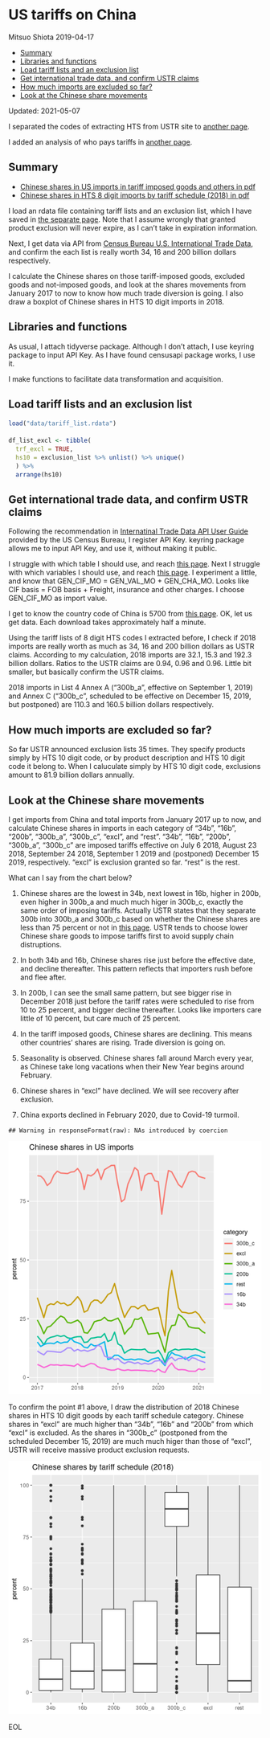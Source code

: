 US tariffs on China
================
Mitsuo Shiota
2019-04-17

-   [Summary](#summary)
-   [Libraries and functions](#libraries-and-functions)
-   [Load tariff lists and an exclusion
    list](#load-tariff-lists-and-an-exclusion-list)
-   [Get international trade data, and confirm USTR
    claims](#get-international-trade-data-and-confirm-ustr-claims)
-   [How much imports are excluded so
    far?](#how-much-imports-are-excluded-so-far)
-   [Look at the Chinese share
    movements](#look-at-the-chinese-share-movements)

Updated: 2021-05-07

I separated the codes of extracting HTS from USTR site to [another
page](Extract-hts-from-USTR.md).

I added an analysis of who pays tariffs in [another page](Who-pays.md).

## Summary

-   [Chinese shares in US imports in tariff imposed goods and others in
    pdf](output/chinese-shares.pdf)
-   [Chinese shares in HTS 8 digit imports by tariff schedule (2018) in
    pdf](output/chinese-shares2.pdf)

I load an rdata file containing tariff lists and an exclusion list,
which I have saved in [the separate page](Extract-hts-from-USTR.md).
Note that I assume wrongly that granted product exclusion will never
expire, as I can’t take in expiration information.

Next, I get data via API from [Census Bureau U.S. International Trade
Data](https://www.census.gov/foreign-trade/data/), and confirm the each
list is really worth 34, 16 and 200 billion dollars respectively.

I calculate the Chinese shares on those tariff-imposed goods, excluded
goods and not-imposed goods, and look at the shares movements from
January 2017 to now to know how much trade diversion is going. I also
draw a boxplot of Chinese shares in HTS 10 digit imports in 2018.

## Libraries and functions

As usual, I attach tidyverse package. Although I don’t attach, I use
keyring package to input API Key. As I have found censusapi package
works, I use it.

I make functions to facilitate data transformation and acquisition.

## Load tariff lists and an exclusion list

``` r
load("data/tariff_list.rdata")

df_list_excl <- tibble(
  trf_excl = TRUE,
  hs10 = exclusion_list %>% unlist() %>% unique()
  ) %>% 
  arrange(hs10)
```

## Get international trade data, and confirm USTR claims

Following the recommendation in [Internatinal Trade Data API User
Guide](https://www.census.gov/foreign-trade/reference/guides/Guide%20to%20International%20Trade%20Datasets.pdf)
provided by the US Census Bureau, I register API Key. keyring package
allows me to input API Key, and use it, without making it public.

I struggle with which table I should use, and reach [this
page](https://www.census.gov/data/developers/data-sets/international-trade.html).
Next I struggle with which variables I should use, and reach [this
page](https://api.census.gov/data/timeseries/intltrade/imports/hs/variables.html).
I experiment a little, and know that GEN\_CIF\_MO = GEN\_VAL\_MO +
GEN\_CHA\_MO. Looks like CIF basis = FOB basis + Freight, insurance and
other charges. I choose GEN\_CIF\_MO as import value.

I get to know the country code of China is 5700 from [this
page](https://www.census.gov/foreign-trade/schedules/c/countryname.html).
OK, let us get data. Each download takes approximately half a minute.

Using the tariff lists of 8 digit HTS codes I extracted before, I check
if 2018 imports are really worth as much as 34, 16 and 200 billion
dollars as USTR claims. According to my calculation, 2018 imports are
32.1, 15.3 and 192.3 billion dollars. Ratios to the USTR claims are
0.94, 0.96 and 0.96. Little bit smaller, but basically confirm the USTR
claims.

2018 imports in List 4 Annex A (“300b\_a”, effective on September 1,
2019) and Annex C (“300b\_c”, scheduled to be effective on December 15,
2019, but postponed) are 110.3 and 160.5 billion dollars respectively.

## How much imports are excluded so far?

So far USTR announced exclusion lists 35 times. They specify products
simply by HTS 10 digit code, or by product description and HTS 10 digit
code it belong to. When I caluculate simply by HTS 10 digit code,
exclusions amount to 81.9 billion dollars annually.

## Look at the Chinese share movements

I get imports from China and total imports from January 2017 up to now,
and calculate Chinese shares in imports in each category of “34b”,
“16b”, “200b”, “300b\_a”, “300b\_c”, “excl”, and “rest”. “34b”, “16b”,
“200b”, “300b\_a”, “300b\_c” are imposed tariffs effective on July 6
2018, August 23 2018, September 24 2018, September 1 2019 and
(postponed) December 15 2019, respectively. “excl” is exclusion granted
so far. “rest” is the rest.

What can I say from the chart below?

1.  Chinese shares are the lowest in 34b, next lowest in 16b, higher in
    200b, even higher in 300b\_a and much much higer in 300b\_c, exactly
    the same order of imposing tariffs. Actually USTR states that they
    separate 300b into 300b\_a and 300b\_c based on whether the Chinese
    shares are less than 75 percent or not in [this
    page](https://ustr.gov/sites/default/files/enforcement/301Investigations/Notice_of_Modification_%28List_4A_and_List_4B%29.pdf).
    USTR tends to choose lower Chinese share goods to impose tariffs
    first to avoid supply chain distruptions.

2.  In both 34b and 16b, Chinese shares rise just before the effective
    date, and decline thereafter. This pattern reflects that importers
    rush before and flee after.

3.  In 200b, I can see the small same pattern, but see bigger rise in
    December 2018 just before the tariff rates were scheduled to rise
    from 10 to 25 percent, and bigger decline thereafter. Looks like
    importers care little of 10 percent, but care much of 25 percent.

4.  In the tariff imposed goods, Chinese shares are declining. This
    means other countries’ shares are rising. Trade diversion is going
    on.

5.  Seasonality is observed. Chinese shares fall around March every
    year, as Chinese take long vacations when their New Year begins
    around February.

6.  Chinese shares in “excl” have declined. We will see recovery after
    exclusion.

7.  China exports declined in February 2020, due to Covid-19 turmoil.

<!-- -->

    ## Warning in responseFormat(raw): NAs introduced by coercion

![](README_files/figure-gfm/get_data-1.png)<!-- -->

To confirm the point \#1 above, I draw the distribution of 2018 Chinese
shares in HTS 10 digit goods by each tariff schedule category. Chinese
shares in “excl” are much higher than “34b”, “16b” and “200b” from which
“excl” is excluded. As the shares in “300b\_c” (postponed from the
scheduled December 15, 2019) are much much higer than those of “excl”,
USTR will receive massive product exclusion requests.

![](README_files/figure-gfm/boxplot-1.png)<!-- -->

EOL
